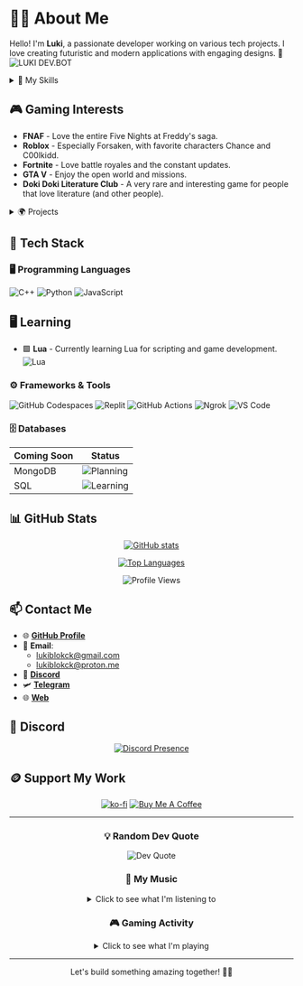 # 👨‍💻 About Me
Hello! I'm **Luki**, a passionate developer working on various tech projects. I love creating futuristic and modern applications with engaging designs. 🚀  
![LUKI DEV.BOT](https://img.shields.io/badge/LUKI_DEV.BOT.py-green?style=for-the-badge&logo=python&logoColor=white)

<details>
<summary>🧠 My Skills</summary>

## 💻 Programming Skills
| Language | Proficiency |
|----------|-------------|
| Python | ██████████ 90% |
| JavaScript | ███████▓░░ 75% |
| HTML | ███████▓░░ 75% |
| CSS | ███████▓░░ 75% |
| C++ | █▓░░░░░░░░ 15% |
| LuaU | ██████▓░░░ 65% |

## 🛠️ Tools & Technologies
| Tool | Proficiency |
|------|-------------|
| Discord Bot Development | █████████▓ 95% |
| Version Control (Git) | ████████░░ 80% |
| Web Development | ██████▓░░░ 65% |
| UI/UX Design | ██████░░░░ 60% |
</details>

## 🎮 Gaming Interests
- **FNAF** - Love the entire Five Nights at Freddy's saga.
- **Roblox** - Especially Forsaken, with favorite characters Chance and C00lkidd.
- **Fortnite** - Love battle royales and the constant updates.
- **GTA V** - Enjoy the open world and missions.
- **Doki Doki Literature Club** - A very rare and interesting game for people that love literature (and other people).

<details>
<summary>🌍 Projects</summary>

## Current Projects
- 🎮 **PYTHYKON ESPORTS** - An esports with a community, a bot, and a website.
- 💻 **LukiSOFTWARE** - A basic OS simulation in C++ with a Windows 11-inspired UI.
- 📱 **BronnikoFyut** - A futuristic social media platform.
- 💰 **LukiMoneda** - A digital currency project.

## Discord Bots
- 🤖 **PYTHYKON BOT** - A Discord bot using Python & Pycord.
- 🛠 **Brawniverse System** - A BRAWNIVERSE bot, my official bot for a community of Brawl Stars.
- 🏆 **Mega Tours Bot** - I'm contributing on a bot for a server of Stumble Guys.
- 🥘 **Paella Tours Bot** - Its another bot for a community of Stumble Guys.

### Project Status
| Project         | Status         | Progress        |
|-----------------|----------------|-----------------|
| BRAWNIVERSE     | Highly Active  | █████████▓ 99%  |
| PYTHYKON ESPORTS| Active         | ███████▓░░ 75%  |
| LukiSOFTWARE    | In Development | ██████░░░░ 60%  |
| BronnikoFyut    | Planning       | ███░░░░░░░ 30%  |
| LukiMoneda      | Research Phase | █▓░░░░░░░░ 15%  |
</details>

## 🔧 Tech Stack
### 🖥️ Programming Languages
![C++](https://img.shields.io/badge/C%2B%2B-00599C?style=for-the-badge&logo=c%2B%2B&logoColor=white) ![Python](https://img.shields.io/badge/Python-3776AB?style=for-the-badge&logo=python&logoColor=white) ![JavaScript](https://img.shields.io/badge/JavaScript-F7DF1E?style=for-the-badge&logo=javascript&logoColor=black)
## 🖥️ Learning
- 🟩 **Lua** - Currently learning Lua for scripting and game development.
![Lua](https://img.shields.io/badge/Lua-2C2D72?style=for-the-badge&logo=lua&logoColor=white)

### ⚙️ Frameworks & Tools
![GitHub Codespaces](https://img.shields.io/badge/GitHub%20Codespaces-181717?style=for-the-badge&logo=github&logoColor=white)
![Replit](https://img.shields.io/badge/Replit-667881?style=for-the-badge&logo=replit&logoColor=white)
![GitHub Actions](https://img.shields.io/badge/GitHub_Actions-2088FF?style=for-the-badge&logo=github-actions&logoColor=white)
![Ngrok](https://img.shields.io/badge/Ngrok-1F1F1F?style=for-the-badge&logo=ngrok&logoColor=white)
![VS Code](https://img.shields.io/badge/VS_Code-007ACC?style=for-the-badge&logo=visual-studio-code&logoColor=white)

### 🗄️ Databases  
<div align="center">

| Coming Soon | Status |
|-------------|--------|
| MongoDB | ![Planning](https://img.shields.io/badge/Planning-yellow?style=flat-square) |
| SQL | ![Learning](https://img.shields.io/badge/Learning-blue?style=flat-square) |

</div>

## 📊 GitHub Stats
<div align="center">
  
[![GitHub stats](https://github-readme-stats.vercel.app/api?username=lukiblokck&show_icons=true&theme=radical)](https://github.com/lukiblokck)
  
[![Top Languages](https://github-readme-stats.vercel.app/api/top-langs/?username=lukiblokck&layout=compact&theme=radical)](https://github.com/lukiblokck)

![Profile Views](https://komarev.com/ghpvc/?username=lukiblokck&color=blueviolet&style=flat-square)
  
</div>

## 📫 Contact Me
- 🌐 [**GitHub Profile**](https://github.com/lukiblokck)
- 📨 **Email**:
  - lukiblokck@gmail.com
  - lukiblokck@proton.me
- 💬 [**Discord**](https://discord.com/users/1121089195230888036)
- 🛩️ [**Telegram**](https://t.me/lukiblokck)
- 🌐 [**Web**](https://lukiblokck.github.io)

## 🔵 Discord
<div align="center">
  
[![Discord Presence](https://lanyard.cnrad.dev/api/1121089195230888036)](https://discord.com/users/1121089195230888036)

</div>

## 🪙 Support My Work
<div align="center">
  
[![ko-fi](https://ko-fi.com/img/githubbutton_sm.svg)](https://ko-fi.com/N4N51DZ1ZN)
[![Buy Me A Coffee](https://img.shields.io/badge/Buy%20Me%20A%20Coffee-FFDD00?style=for-the-badge&logo=buy-me-a-coffee&logoColor=black)](https://buymeacoffee.com)

</div>

---
<div align="center">
  
### 💡 Random Dev Quote
<img src="https://quotes-github-readme.vercel.app/api?type=horizontal&theme=radical" alt="Dev Quote" />

### 🎵 My Music
<details>
<summary>Click to see what I'm listening to</summary>

| Platform | Username | Status |
|----------|----------|--------|
| Spotify | lukiblokck | 🎧 Active |

#### Favorite Genres
- 🎧 Phonk / Funk
- 🎼 Game Soundtracks

*Update this section with your actual music preferences!*
</details>

### 🎮 Gaming Activity
<details>
<summary>Click to see what I'm playing</summary>

| Game | Hours | Status |
|------|-------|--------|
| FNAF | 150+ | ⭐ Favorite |
| Roblox (Forsaken) | 200+ | 🎮 Active Player |
| Fortnite | 300+ | 🏆 Competitive |
| GTA V | 100+ | 🌆 Story Completed |
| Doki Doki Literature Club | 20+ | 📚 Completed |

**Current Game**: *Roblox - Forsaken*  
**Main Character**: Chance & C00lkidd

[![Discord Presence](https://lanyard-profile-readme.vercel.app/api/1121089195230888036)](https://discord.com/users/1121089195230888036)
</details>
  
</div>

---
<div align="center">
  
Let's build something amazing together! 🚀🔥

</div>
